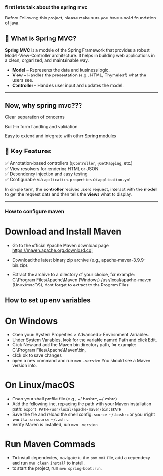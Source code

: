 ### first lets talk about the spring mvc
Before Following this project, please make sure you have a solid foundation of java.

## 🌱 What is Spring MVC?

**Spring MVC** is a module of the Spring Framework that provides a robust Model-View-Controller architecture. It helps in building web applications in a clean, organized, and maintainable way.

- **Model** – Represents the data and business logic.
- **View** – Handles the presentation (e.g., HTML, Thymeleaf) what the users see.
- **Controller** – Handles user input and updates the model.


---

## Now, why spring mvc???

Clean separation of concerns

Built-in form handling and validation

Easy to extend and integrate with other Spring modules

## 🚀 Key Features

✅ Annotation-based controllers (`@Controller`, `@GetMapping`, etc.)  
✅ View resolvers for rendering HTML or JSON  
✅ Dependency injection and easy testing  
✅ Configurable via `application.properties` or `application.yml`

In simple term, the **controller** recives users request, interact with the **model** to get the request data and then tells the **views** what to display.

---
### How to configure maven.

# Download and Install Maven

- Go to the official Apache Maven download page <https://maven.apache.org/download.cgi>

- Download the latest binary zip archive (e.g., apache-maven-3.9.9-bin.zip).

- Extract the archive to a directory of your choice, for example:
C:\Program Files\Apache\Maven (Windows)
/usr/local/apache-maven (Linux/macOS), dont forget to extract to the Program Files
## How to set up env variables

# On Windows
- Open your: System Properties > Advanced > Environment Variables.
- Under System Variables, look for the variable named Path and click Edit.
- Click New and add the Maven bin directory path, for example: C:\Program Files\Apache\Maven\bin,
- click ok to save changes
- open a new command and run `mvn -version` You should see a Maven version info.


# On Linux/macOS
- Open your shell profile file (e.g., ~/.bashrc, ~/.zshrc).
- Add the following line, replacing the path with your Maven installation path: `export PATH=/usr/local/apache-maven/bin:$PATH`
- Save the file and reload the shell config: `source ~/.bashrc` or you might want to run `source ~/.zshrc`
- Verify Maven is installed, run `mvn -version`

# Run Maven Commads
- To install dependecies, navigate to the `pom.xml` file, add a dependecy and run `mvn clean install` to install.
- to start the project, run `mvn spring-boot:run`.